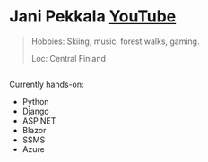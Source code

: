 # Jani Pekkala [YouTube](https://www.youtube.com/@JaniPekkala)
> Hobbies: Skiing, music, forest walks, gaming.
> 
> Loc: Central Finland
##
Currently hands-on:
* Python
* Django
* ASP.NET
* Blazor
* SSMS
* Azure
##
<!---
Jaspak1778/Jaspak1778 is a ✨ special ✨ repository because its `README.md` (this file) appears on your GitHub profile.
You can click the Preview link to take a look at your changes.
--->
